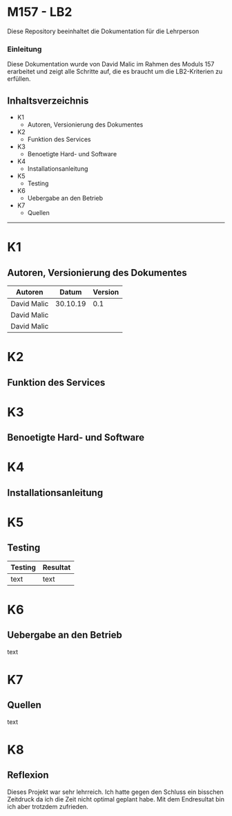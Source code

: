 M157 - LB2
======

Diese Repository beeinhaltet die Dokumentation für die Lehrperson

### Einleitung
Diese Dokumentation wurde von David Malic im Rahmen des Moduls 157 erarbeitet und zeigt alle Schritte auf, die es braucht um die LB2-Kriterien zu erfüllen.

## Inhaltsverzeichnis

* K1
  * Autoren, Versionierung des Dokumentes 
* K2
  * Funktion des Services  
* K3
  * Benoetigte Hard- und Software
* K4
  * Installationsanleitung
* K5
  * Testing 
* K6
  * Uebergabe an den Betrieb
* K7
  * Quellen
___

K1
======

## Autoren, Versionierung des Dokumentes 

| Autoren      | Datum    | Version  |                                
| -------------|----------|----------|
| David Malic  | 30.10.19 | 0.1      |
| David Malic  | 		  |		     |
| David Malic  |          | 		 |


K2
======

## Funktion des Services



K3
======

## Benoetigte Hard- und Software 


K4
======

##  Installationsanleitung



K5
======

## Testing  

| Testing                                                                                                                               | Resultat                                                                                                               |
| -------------------------------------------------------------------------------------------------------------------------------------- | ---------------------------------------------------------------------------------------------------------------------- |
| text                                                                        															 | text   														                                                         |





K6
======

## Uebergabe an den Betrieb

text


K7
======

## Quellen

text


K8
======

## Reflexion

Dieses Projekt war sehr lehrreich. Ich hatte gegen den Schluss ein bisschen Zeitdruck da ich die Zeit nicht optimal geplant habe. Mit dem Endresultat bin ich aber trotzdem zufrieden.  